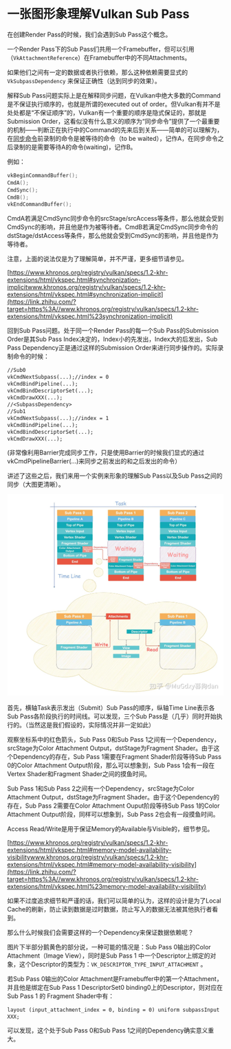 # 一张图形象理解Vulkan Sub Pass

在创建Render Pass的时候，我们会遇到Sub Pass这个概念。

一个Render Pass下的Sub Pass们共用一个Framebuffer，但可以引用（`VkAttachmentReference`）在Framebuffer中的不同Attachments。

如果他们之间有一定的数据或者执行依赖，那么这种依赖需要显式的`VkSubpassDependency` 来保证正确性（达到同步的效果）。

解释Sub Pass问题实际上是在解释同步问题，在Vulkan中绝大多数的Command是不保证执行顺序的，也就是所谓的executed out of order。但Vulkan有并不是处处都是“不保证顺序”的，Vulkan有一个重要的顺序是隐式保证的，那就是Submission Order，这看似没有什么意义的顺序为“同步命令”提供了一个最重要的机制——判断正在执行中的Command的先来后到关系——简单的可以理解为，在[同步命令](https://zhida.zhihu.com/search?content_id=190596163&content_type=Article&match_order=2&q=同步命令&zhida_source=entity)前录制的命令是被等待的命令（to be waited），记作A，在同步命令之后录制的是需要等待A的命令(waiting)，记作B。

例如：

```cpp
vkBeginCommandBuffer();
CmdA();
CmdSync();
CmdB();
vkEndCommandBuffer();
```

CmdA若满足CmdSync同步命令的srcStage/srcAccess等条件，那么他就会受到CmdSync的影响，并且他是作为被等待者。CmdB若满足CmdSync同步命令的dstStage/dstAccess等条件，那么他就会受到CmdSync的影响，并且他是作为等待者。

注意，上面的说法仅是为了理解简单，并不严谨，更多细节请参见。

[https://www.khronos.org/registry/vulkan/specs/1.2-khr-extensions/html/vkspec.html#synchronization-implicitwww.khronos.org/registry/vulkan/specs/1.2-khr-extensions/html/vkspec.html#synchronization-implicit](https://link.zhihu.com/?target=https%3A//www.khronos.org/registry/vulkan/specs/1.2-khr-extensions/html/vkspec.html%23synchronization-implicit)

回到Sub Pass问题。处于同一个Render Pass的每一个Sub Pass的Submission Order是其Sub Pass Index决定的，Index小的先发出，Index大的后发出，Sub Pass Dependency正是通过这样的Submission Order来进行同步操作的。实际录制命令的时候：

```text
//Sub0
vkCmdNextSubpass(...);//index = 0
vkCmdBindPipeline(...);
vkCmdBindDescriptorSet(...);
vkCmdDrawXXX(...);
//<SubpassDependency>
//Sub1
vkCmdNextSubpass(...);//index = 1
vkCmdBindPipeline(...);
vkCmdBindDescriptorSet(...);
vkCmdDrawXXX(...);
```

(非常像利用Barrier完成同步工作，只是使用Barrier的时候我们显式的通过vkCmdPipelineBarrier(...)来同步之前发出的和之后发出的命令）

讲述了这些之后，我们来用一个实例来形象的理解Sub Pass以及Sub Pass之间的同步（大图更清晰）。

![img](./assets/v2-d47db7bde8d6350e86f271f1af791aaf_1440w.jpg)

首先，横轴Task表示发出（Submit）Sub Pass的顺序，纵轴Time Line表示各Sub Pass各阶段执行的时间线。可以发现，三个Sub Pass是（几乎）同时开始执行的。（当然这是我们假设的，实际情况并非一定如此）

观察坐标系中的红色箭头，Sub Pass 0和Sub Pass 1之间有一个Dependency，srcStage为Color Attachment Output，dstStage为Fragment Shader。由于这个Dependency的存在，Sub Pass 1需要在Fragment Shader阶段等待Sub Pass 0的Color Attachment Output阶段，那么可以想象到，Sub Pass 1会有一段在Vertex Shader和Fragment Shader之间的摸鱼时间。

Sub Pass 1和Sub Pass 2之间有一个Dependency，srcStage为Color Attachment Output，dstStage为Fragment Shader。由于这个Dependency的存在，Sub Pass 2需要在Color Attachment Ouput阶段等待Sub Pass 1的Color Attachment Output阶段，同样可以想象到，Sub Pass 2也会有一段摸鱼时间。

Access Read/Write是用于保证Memory的Available与Visible的，细节参见。

[https://www.khronos.org/registry/vulkan/specs/1.2-khr-extensions/html/vkspec.html#memory-model-availability-visibilitywww.khronos.org/registry/vulkan/specs/1.2-khr-extensions/html/vkspec.html#memory-model-availability-visibility](https://link.zhihu.com/?target=https%3A//www.khronos.org/registry/vulkan/specs/1.2-khr-extensions/html/vkspec.html%23memory-model-availability-visibility)

如果不过度追求细节和严谨的话，我们可以简单的认为，这样的设计是为了Local Cache的刷新，防止读到数据是过时数据，防止写入的数据无法被其他执行者看到。

那么什么时候我们会需要这样的一个Dependency来保证数据依赖呢？

图片下半部分鹅黄色的部分说，一种可能的情况是：Sub Pass 0输出的Color Attachment（Image View），同时是Sub Pass 1 中一个Descriptor上绑定的对象，这个Descriptor的类型为：`VK_DESCRIPTOR_TYPE_INPUT_ATTACHMENT` 。

若Sub Pass 0输出的Color Attachment是Framebuffer中的第一个Attachment，并且他是绑定在Sub Pass 1 DescriptorSet0 binding0上的Descriptor，则对应在Sub Pass 1 的 Fragment Shader中有：

```text
layout (input_attachment_index = 0, binding = 0) uniform subpassInput XXX;
```

可以发现，这个处于Sub Pass 0和Sub Pass 1之间的Dependency确实意义重大。

